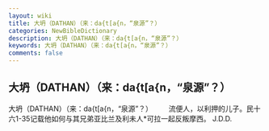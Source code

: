 ```yaml
---
layout: wiki
title: 大坍（DATHAN）（来：da{t[a{n，“泉源”？）
categories: NewBibleDictionary
description: 大坍（DATHAN）（来：da{t[a{n，“泉源”？）
keywords: 大坍（DATHAN）（来：da{t[a{n，“泉源”？）
comments: false
---
```


## 大坍（DATHAN）（来：da{t[a{n，“泉源”？）



大坍（DATHAN）（来：da{t[a{n，“泉源”？）
　　流便人，以利押的儿子。民十六1-35记载他如何与其兄弟亚比兰及利未人*可拉一起反叛摩西。
J.D.D.




